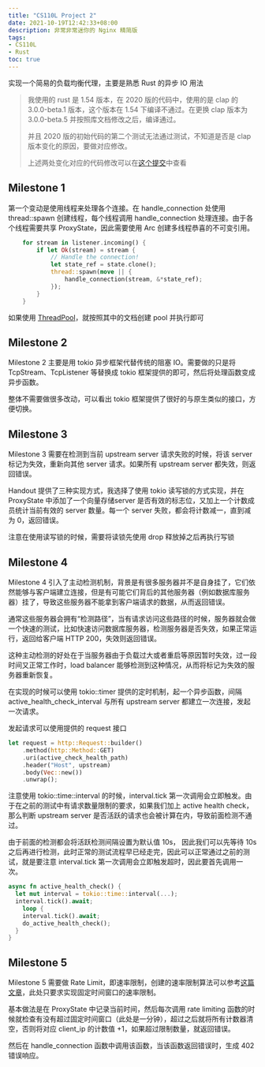 ```yaml
---
title: "CS110L Project 2"
date: 2021-10-19T12:42:33+08:00
description: 非常非常迷你的 Nginx 精简版
tags:
- CS110L
- Rust
toc: true
---
```


实现一个简易的负载均衡代理，主要是熟悉 Rust 的异步 IO 用法

> 我使用的 rust 是 1.54 版本，在 2020 版的代码中，使用的是 clap 的  3.0.0-beta.1 版本，这个版本在 1.54 下编译不通过。在更换 clap 版本为 3.0.0-beta.5 并按照库文档修改之后，编译通过。
>
> 并且 2020 版的初始代码的第二个测试无法通过测试，不知道是否是 clap 版本变化的原因，要做对应修改。
>
> 上述两处变化对应的代码修改可以在[这个提交](https://github.com/zianglei/cs110l-spr-2020-starter-code/commit/bc4fbae4ba385ebbdc6043517da2f778e31cb244)中查看

## Milestone 1

第一个变动是使用线程来处理各个连接。在 handle_connection 处使用 thread::spawn 创建线程，每个线程调用 handle_connection 处理连接。由于各个线程需要共享 ProxyState，因此需要使用 Arc 创建多线程恭喜的不可变引用。

```rust
    for stream in listener.incoming() {
        if let Ok(stream) = stream {
            // Handle the connection!
            let state_ref = state.clone();
            thread::spawn(move || {
                handle_connection(stream, &*state_ref);
            });
        }
    }
```

如果使用 [ThreadPool](https://docs.rs/threadpool/1.8.1/threadpool/)，就按照其中的文档创建 pool 并执行即可

## Milestone 2

Milestone 2 主要是用 tokio 异步框架代替传统的阻塞 IO。需要做的只是将 TcpStream、TcpListener 等替换成 tokio 框架提供的即可，然后将处理函数变成异步函数。

整体不需要做很多改动，可以看出 tokio 框架提供了很好的与原生类似的接口，方便切换。

## Milestone 3

Milestone 3 需要在检测到当前 upstream server 请求失败的时候，将该 server 标记为失效，重新向其他 server 请求。如果所有 upstream server 都失效，则返回错误。

Handout 提供了三种实现方式，我选择了使用 tokio 读写锁的方式实现，并在 ProxyState 中添加了一个向量存储server 是否有效的标志位，又加上一个计数成员统计当前有效的 server 数量。每一个 server 失败，都会将计数减一，直到减为 0，返回错误。

注意在使用读写锁的时候，需要将读锁先使用 drop 释放掉之后再执行写锁

## Milestone 4

Milestone 4 引入了主动检测机制，背景是有很多服务器并不是自身挂了，它们依然能够与客户端建立连接，但是有可能它们背后的其他服务器（例如数据库服务器）挂了，导致这些服务器不能拿到客户端请求的数据，从而返回错误。

通常这些服务器会拥有“检测路径”，当有请求访问这些路径的时候，服务器就会做一个快速的测试，比如快速访问数据库服务器，检测服务器是否失效，如果正常运行，返回给客户端 HTTP 200，失效则返回错误。

这种主动检测的好处在于当服务器由于负载过大或者重启等原因暂时失效，过一段时间又正常工作时，load balancer 能够检测到这种情况，从而将标记为失效的服务器重新恢复。

在实现的时候可以使用 tokio::timer 提供的定时机制，起一个异步函数，间隔 active_health_check_interval 与所有 upstream server 都建立一次连接，发起一次请求。

发起请求可以使用提供的 request 接口

```rust
let request = http::Request::builder()
    .method(http::Method::GET)
    .uri(active_check_health_path)
    .header("Host", upstream)
    .body(Vec::new())
    .unwrap();
```

注意使用 tokio::time::interval 的时候，interval.tick 第一次调用会立即触发。由于在之前的测试中有请求数量限制的要求，如果我们加上 active health check，那么判断 upstream server 是否活跃的请求也会被计算在内，导致前面检测不通过。

由于前面的检测都会将活跃检测间隔设置为默认值 10s， 因此我们可以先等待 10s 之后再进行检测，此时正常的测试流程早已经走完，因此可以正常通过之前的测试，就是要注意 interval.tick 第一次调用会立即触发超时，因此要首先调用一次。

```rust
async fn active_health_check() {
  let mut interval = tokio::time::interval(...);
  interval.tick().await;
	loop {
    interval.tick().await;
    do_active_health_check();
  }
}
```

## Milestone 5

Milestone 5 需要做 Rate Limit，即速率限制，创建的速率限制算法可以参考[这篇文章](https://konghq.com/blog/how-to-design-a-scalable-rate-limiting-algorithm/)，此处只要求实现固定时间窗口的速率限制。

基本做法是在 ProxyState 中记录当前时间，然后每次调用 rate limiting 函数的时候就检查有没有超过固定时间窗口（此处是一分钟），超过之后就将所有计数器清空，否则将对应 client_ip 的计数值 +1，如果超过限制数量，就返回错误。

然后在 handle_connection 函数中调用该函数，当该函数返回错误时，生成 402 错误响应。
